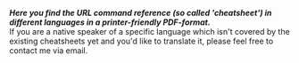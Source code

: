 ***Here you find the URL command reference (so called 'cheatsheet') in different languages in a printer-friendly PDF-format.***  
If you are a native speaker of a specific language which isn't covered by the existing cheatsheets yet and you'd like to translate it, please feel free to contact me via email.  

